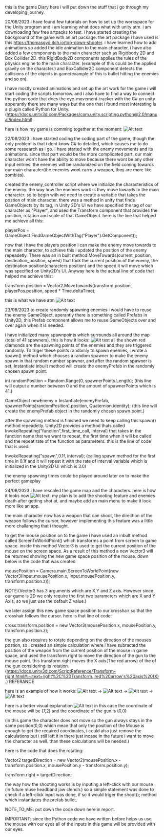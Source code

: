 this is the game Diary here i will put down the stuff that i go through my developing journey.

20/08/2023
i have found few tutorials on how to set up the workspace for the Unity program and i am learning what does what with unity atm. i am downloading few free artpacks to test.
i have started creating the background of the game with an art package. the art package i have used is this https://thomasgvd.itch.io/top-down-shooter. i have learned how to add animations so added the idle animation to the main character, i have also added a few components to the main character such as Rigidbody 2D and Box Collider 2D. this RigidBody2D components applies the rules of the physics engine to the main character. (example of this could be the applied gravity on the character.) and BoxCallider2D component detects the collisions of the objects in game(example of this is bullet hitting the enemies and so on).

i have mostly created animations and set up the art work for the game i will start coding the scripts tomorrow. and i also have to find a way to connect the python code that does the eye-movement-tracker with the C# on unity apperantly there are many ways but the one that i found most interesting is a plugin called Python for Unity. (https://docs.unity3d.com/Packages/com.unity.scripting.python@2.0/manual/index.html)

here is how my game is comming together at the moment:
![Alt text](image.png)

22/08/2023
i have started coding the coding part of the game, though the only problem is that i dont know C# to detailed, which causes me to do some reasearch as i go. I have started with the enemy movements and its animations. since that part would be the more complicated part, our main character won't have the ability to move because there wont be any other input entries. the enemies will be randomized on the field coming towards our main character(the enemies wont carry a weapon, they are more like zombies).

created the enemy_controller script where we initialize the characteristics of the enemy. the way how the enemies work is they move towards to the main character. so to begin with we need to create a variable that takes the postion of main character. there was a method in unity that finds GameObjects by its tag, in Unity 2D's UI we have specified the tag of our character as "Player", and used the Transform component that provides the position, rotation and scale of that GameObject. here is the line that helped me achieve all this:  

playerPos = GameObject.FindGameObjectWithTag("Player").GetComponent<Transform>();

now that i have the players position i can make the enemy move towards to the main character, to achieve this i updated the position of the enemy repeadetly. There was an in built method MoveTowards(current_position, destination_position, speed) that took the current position of the enemy, the destination position(characters position) and the speed it will move which was specified on Unity2D's UI. Anyway here is the actual line of code that helped me achieve this:

transform.position = Vector2.MoveTowards(transform.position, playerPos.position, speed * Time.deltaTime);

this is what we have atm ![Alt text](image-1.png)

23/08/2023
to create randomly spawning enemies i would have to reuse the enemy GameObject, aperantly there is something called Prefabs in Unity2D, this Prefab component allows me to reuse GameObjects over and over again when it is needed.

i have initialized many spawnpoints which surrounds all around the map (total of 41 spawners). this is how it looks: ![Alt text](image-2.png) all the shown red diamonds are the spawning points of the enemies and they are triggered randomly.
To triger these points randomly to spawn enemies, i wrote a spawn() method which chooses a random spawner to make the enemy spawn in that random number spawner, and after the random spawner is set, Instantiate inbuilt method will create the enemyPrefab in the randomly chosen spawn point.

int randomPosition =  Random.Range(0, spawnerPoints.Length); 
(this line will output a number between 0 and the amount of spawnerPoints which is 41.)

GameObject newEnemy = Instantiate(enemyPrefab, spawnerPoints[randomPosition].position, Quaternion.identity); (this line will create the enemyPrefab object in the randomly chosen spawn.point.)

after the spawning method is finished we need to keep calling this spawn() method repeadetly. Unity2D provides a method thats called InvokeRepeating("function",first_time_call, interval) that takes in the function name that we want to repeat, the first time when it will be called and the repeat rate of the function as parameters. this is the line of code that is used:

InvokeRepeating("spawn",0.1f, interval); (calling spawn method for the first time in 0.1f and it will repeat it with the rate of interval variable which is initialized in the Unity2D UI which is 3.0)

the enemy spawning times could be played around later on to make the perfect gameplay

24/08/2023
i have rescaled the game map and the characters. here is how it looks now ![Alt text](image-3.png). my plan is to add the shooting feature and enemies death after getting shot at, and maybe add an main menu to make it look more like an app.

the main character now has a weapon that can shoot, the direction of the weapon follows the cursor, however implementing this feature was a little more challanging that i thought. 

to get the mouse position on to the game i have used an inbult method called ScreenToWorldPoint() which transforms a point from screen to game space.
inside this method Vector3 is used to get the current position of the mouse on the screen space. As a result of this method a new Vector3 will be returned showing the new game space position of the mouse. down below is the code that was created 

mousePosition = Camera.main.ScreenToWorldPoint(new Vector3(Input.mousePosition.x, Input.mousePosition.y, transform.position.z));

NOTE:(Vector3 has 3 arguments which are X,Y and Z axis. However since our game is 2D we only require the first two parameters which are X and Y Axis, so we just use the default Z value.)

we later assign this new game space position to our crosshair so that the crosshair follows the cursor. here is that line of code:

cross.transform.position = new Vector3(mousePosition.x, mousePosition.y, transform.position.z);

the gun also requires to rotate depending on the direction of the mouses postion, so i created an simple calculation where i have subracted the position of the weapon from the current position of the mouse in game space, and used the  transform.right to move the direction of the gun to the mouse point. this  transform.right moves the X axis(The red arrow) of the of the gun considering its rotation.(https://docs.unity3d.com/ScriptReference/Transform-right.html#:~:text=right%2C%20Transform.,red%20arrow's%20axis%20(X).) REFERANCE

here is an example of how it works:
![Alt text](image-6.png) -> ![Alt text](image-7.png) -> ![Alt text](image-8.png) -> ![Alt text](image-9.png)


here is a better visual explanation ![Alt text](image-5.png) in this case the coordinate of the mouse will be (7,2) and the coordinate of the gun is (0,0)

(in this game the character does not move so the gun always stays in the same position(0,0) which mean that only the position of the Mouse is enough to get the required coordinates, i could also just remove the calculations but i still left it in there just incase in the future i want to move the character as well. than these calculations will be needed.)

here is the code that does the rotating:

Vector2 targetDirection = new Vector2(mousePosition.x - transform.position.x, mousePosition.y - transform.position.y);

transform.right = targetDirection;

the way how the shooting works is by inputing a left-click with our mouse (in future muse headband jaw clench.) so a simple statement was done to check if a left-click input was done, if so it would triger the shoot(); method which instantiates the prefab bullet.

NOTE_TO_ME: put down the code down here in report.

















IMPORTANT: since the Python code we have written before helps us use the mouse with our eyes all of the inputs in this game will be provided with our eyes.

